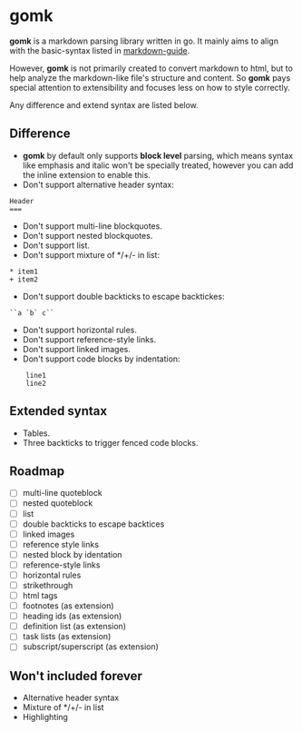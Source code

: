 # gomk

**gomk** is a markdown parsing library written in go. It mainly aims to align with the basic-syntax listed in [markdown-guide](https://www.markdownguide.org/basic-syntax/). 

However, **gomk** is not primarily created to convert markdown to html, but to help analyze the markdown-like file's structure and content. So **gomk** pays special attention to extensibility and focuses less on how to style correctly.

Any difference and extend syntax are listed below.

## Difference
- **gomk** by default only supports **block level** parsing, which means syntax like emphasis and italic won't be specially treated, however you can add the inline extension to enable this.
- Don't support alternative header syntax:
```
Header
===
```
- Don't support multi-line blockquotes.
- Don't support nested blockquotes.
- Don't support list.
- Don't support mixture of \*/\+/\- in list:
```
* item1
+ item2
```
- Don't support double backticks to escape backtickes:
```
``a `b` c``
```
- Don't support horizontal rules.
- Don't support reference-style links.
- Don't support linked images.
- Don't support code blocks by indentation:
```
    line1
    line2
```

## Extended syntax
- Tables.
- Three backticks to trigger fenced code blocks.

## Roadmap
- [ ] multi-line quoteblock
- [ ] nested quoteblock
- [ ] list
- [ ] double backticks to escape backtices
- [ ] linked images
- [ ] reference style links
- [ ] nested block by identation
- [ ] reference-style links
- [ ] horizontal rules
- [ ] strikethrough
- [ ] html tags
- [ ] footnotes (as extension)
- [ ] heading ids (as extension)
- [ ] definition list (as extension)
- [ ] task lists (as extension)
- [ ] subscript/superscript (as extension)

## Won't included forever
- Alternative header syntax
- Mixture of \*/\+/\- in list
- Highlighting
